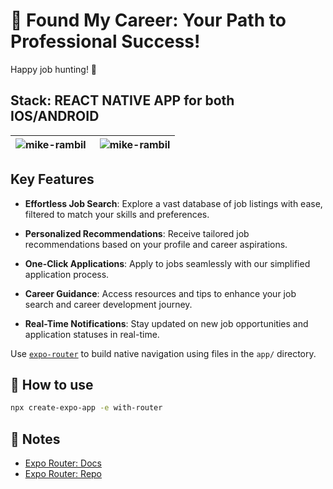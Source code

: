 # 🚀 Found My Career: Your Path to Professional Success!

Happy job hunting! 🌟

## Stack: REACT NATIVE APP for both IOS/ANDROID

| <div align="center"><img align="left" src="https://mike-palliparambil.vercel.app/portfolio/images/found-my-career-1.png" alt="mike-rambil" /></div> | <img align="right" src="https://mike-palliparambil.vercel.app/portfolio/images/found-my-career-2.png" alt="mike-rambil" /> |
| --------------------------------------------------------------------------------------------------------------------------------------------------- | -------------------------------------------------------------------------------------------------------------------------- |

## Key Features

- **Effortless Job Search**: Explore a vast database of job listings with ease, filtered to match your skills and preferences.

- **Personalized Recommendations**: Receive tailored job recommendations based on your profile and career aspirations.

- **One-Click Applications**: Apply to jobs seamlessly with our simplified application process.

- **Career Guidance**: Access resources and tips to enhance your job search and career development journey.

- **Real-Time Notifications**: Stay updated on new job opportunities and application statuses in real-time.

Use [`expo-router`](https://expo.github.io/router) to build native navigation using files in the `app/` directory.

## 🚀 How to use

```sh
npx create-expo-app -e with-router
```

## 📝 Notes

- [Expo Router: Docs](https://expo.github.io/router)
- [Expo Router: Repo](https://github.com/expo/router)
